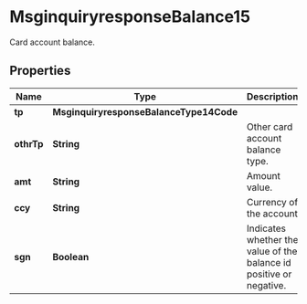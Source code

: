 

# MsginquiryresponseBalance15

Card account balance.

## Properties

| Name | Type | Description | Notes |
|------------ | ------------- | ------------- | -------------|
|**tp** | **MsginquiryresponseBalanceType14Code** |  |  [optional] |
|**othrTp** | **String** | Other card account balance type. |  [optional] |
|**amt** | **String** | Amount value. |  [optional] |
|**ccy** | **String** | Currency of the account |  [optional] |
|**sgn** | **Boolean** | Indicates whether the value of the balance id positive or negative. |  [optional] |



